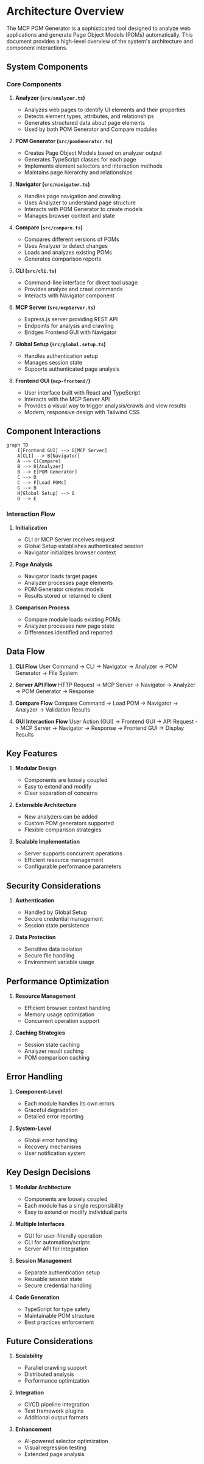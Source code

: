 # Architecture Overview

The MCP POM Generator is a sophisticated tool designed to analyze web applications and generate Page Object Models (POMs) automatically. This document provides a high-level overview of the system's architecture and component interactions.

## System Components

### Core Components

1. **Analyzer (`src/analyzer.ts`)**
   - Analyzes web pages to identify UI elements and their properties
   - Detects element types, attributes, and relationships
   - Generates structured data about page elements
   - Used by both POM Generator and Compare modules

2. **POM Generator (`src/pomGenerator.ts`)**
   - Creates Page Object Models based on analyzer output
   - Generates TypeScript classes for each page
   - Implements element selectors and interaction methods
   - Maintains page hierarchy and relationships

3. **Navigator (`src/navigator.ts`)**
   - Handles page navigation and crawling
   - Uses Analyzer to understand page structure
   - Interacts with POM Generator to create models
   - Manages browser context and state

4. **Compare (`src/compare.ts`)**
   - Compares different versions of POMs
   - Uses Analyzer to detect changes
   - Loads and analyzes existing POMs
   - Generates comparison reports

5. **CLI (`src/cli.ts`)**
   - Command-line interface for direct tool usage
   - Provides analyze and crawl commands
   - Interacts with Navigator component

6. **MCP Server (`src/mcpServer.ts`)**
   - Express.js server providing REST API
   - Endpoints for analysis and crawling
   - Bridges Frontend GUI with Navigator

7. **Global Setup (`src/global.setup.ts`)**
   - Handles authentication setup
   - Manages session state
   - Supports authenticated page analysis

8. **Frontend GUI (`mcp-frontend/`)**
   - User interface built with React and TypeScript
   - Interacts with the MCP Server API
   - Provides a visual way to trigger analysis/crawls and view results
   - Modern, responsive design with Tailwind CSS

## Component Interactions

```mermaid
graph TD
    I[Frontend GUI] --> G[MCP Server]
    A[CLI] --> B[Navigator]
    A --> C[Compare]
    B --> D[Analyzer]
    B --> E[POM Generator]
    C --> D
    C --> F[Load POMs]
    G --> B
    H[Global Setup] --> G
    D --> E
```

### Interaction Flow

1. **Initialization**
   - CLI or MCP Server receives request
   - Global Setup establishes authenticated session
   - Navigator initializes browser context

2. **Page Analysis**
   - Navigator loads target pages
   - Analyzer processes page elements
   - POM Generator creates models
   - Results stored or returned to client

3. **Comparison Process**
   - Compare module loads existing POMs
   - Analyzer processes new page state
   - Differences identified and reported

## Data Flow

1. **CLI Flow**
   User Command -> CLI -> Navigator -> Analyzer -> POM Generator -> File System

2. **Server API Flow**
   HTTP Request -> MCP Server -> Navigator -> Analyzer -> POM Generator -> Response

3. **Compare Flow**
   Compare Command -> Load POM -> Navigator -> Analyzer -> Validation Results

4. **GUI Interaction Flow**
   User Action (GUI) -> Frontend GUI -> API Request -> MCP Server -> Navigator -> Response -> Frontend GUI -> Display Results

## Key Features

1. **Modular Design**
   - Components are loosely coupled
   - Easy to extend and modify
   - Clear separation of concerns

2. **Extensible Architecture**
   - New analyzers can be added
   - Custom POM generators supported
   - Flexible comparison strategies

3. **Scalable Implementation**
   - Server supports concurrent operations
   - Efficient resource management
   - Configurable performance parameters

## Security Considerations

1. **Authentication**
   - Handled by Global Setup
   - Secure credential management
   - Session state persistence

2. **Data Protection**
   - Sensitive data isolation
   - Secure file handling
   - Environment variable usage

## Performance Optimization

1. **Resource Management**
   - Efficient browser context handling
   - Memory usage optimization
   - Concurrent operation support

2. **Caching Strategies**
   - Session state caching
   - Analyzer result caching
   - POM comparison caching

## Error Handling

1. **Component-Level**
   - Each module handles its own errors
   - Graceful degradation
   - Detailed error reporting

2. **System-Level**
   - Global error handling
   - Recovery mechanisms
   - User notification system

## Key Design Decisions

1. **Modular Architecture**
   - Components are loosely coupled
   - Each module has a single responsibility
   - Easy to extend or modify individual parts

2. **Multiple Interfaces**
   - GUI for user-friendly operation
   - CLI for automation/scripts
   - Server API for integration

3. **Session Management**
   - Separate authentication setup
   - Reusable session state
   - Secure credential handling

4. **Code Generation**
   - TypeScript for type safety
   - Maintainable POM structure
   - Best practices enforcement

## Future Considerations

1. **Scalability**
   - Parallel crawling support
   - Distributed analysis
   - Performance optimization

2. **Integration**
   - CI/CD pipeline integration
   - Test framework plugins
   - Additional output formats

3. **Enhancement**
   - AI-powered selector optimization
   - Visual regression testing
   - Extended page analysis 